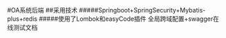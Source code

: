 
#OA系统后端
##采用技术
#####Springboot+SpringSecurity+Mybatis-plus+redis
#####使用了Lombok和easyCode插件
全局跨域配置+swagger在线测试文档


